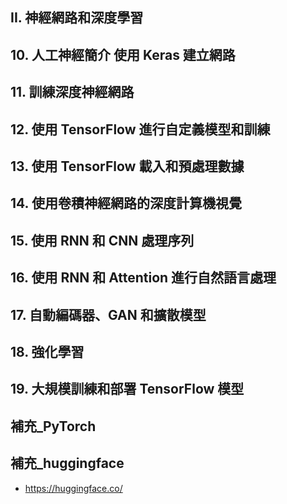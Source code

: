 ## II. 神經網路和深度學習

## 10. 人工神經簡介 使用 Keras 建立網路

## 11. 訓練深度神經網路

## 12. 使用 TensorFlow 進行自定義模型和訓練

## 13. 使用 TensorFlow 載入和預處理數據

## 14. 使用卷積神經網路的深度計算機視覺

## 15. 使用 RNN 和 CNN 處理序列

## 16. 使用 RNN 和 Attention 進行自然語言處理

## 17. 自動編碼器、GAN 和擴散模型

## 18. 強化學習

## 19. 大規模訓練和部署 TensorFlow 模型

## 補充_PyTorch

## 補充_huggingface
- https://huggingface.co/
